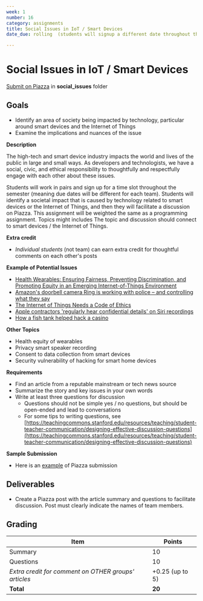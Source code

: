 ```yaml
---
week: 1
number: 16
category: assignments
title: Social Issues in IoT / Smart Devices
date_due: rolling  (students will signup a different date throughout the semester)

---
```

Social Issues in IoT / Smart Devices
============================

[Submit on Piazza](https://piazza.com) in **social_issues** folder

## Goals

- Identify an area of society being impacted by technology, particular around smart devices and the Internet of Things
- Examine the implications and nuances of the issue

**Description**

The high-tech and smart device industry impacts the world and lives of the public in large and small ways. As developers and technologists, we have a social, civic, and ethical responsibility to thoughtfully and respectfully engage with each other about these issues.

Students will work in pairs and sign up for a time slot throughout the semester (meaning due dates will be different for each team). Students will identify a societal impact that is caused by technology related to smart devices or the Internet of Things, and then they will facilitate a discussion on Piazza. This assignment will be weighted the same as a programming assignment. Topics might includes The topic and discussion should connect to smart devices / the Internet of Things. 

**Extra credit**

- _Individual students_ (not team) can earn extra credit for thoughtful comments on each other&#39;s posts

**Example of Potential Issues**

- [Health Wearables: Ensuring Fairness, Preventing Discrimination, and Promoting Equity in an Emerging Internet-of-Things Environment](https://www.jstor.org/stable/10.5325/jinfopoli.8.2018.0034#metadata_info_tab_contents)
- [Amazon's doorbell camera Ring is working with police – and controlling what they say](https://www.theguardian.com/technology/2019/aug/29/ring-amazon-police-partnership-social-media-neighbor) 
- [The Internet of Things Needs a Code of Ethics](https://www.theatlantic.com/technology/archive/2017/05/internet-of-things-ethics/524802/)
- [Apple contractors 'regularly hear confidential details' on Siri recordings](https://www.theguardian.com/technology/2019/jul/26/apple-contractors-regularly-hear-confidential-details-on-siri-recordings) 
- [How a fish tank helped hack a casino](https://www.washingtonpost.com/news/innovations/wp/2017/07/21/how-a-fish-tank-helped-hack-a-casino/)

**Other Topics**

- Health equity of wearables
- Privacy smart speaker recording
- Consent to data collection from smart devices
- Security vulnerability of hacking for smart home devices

**Requirements**

- Find an article from a reputable mainstream or tech news source
- Summarize the story and key issues in your own words
- Write at least three questions for discussion
  - Questions should not be simple yes / no questions, but should be open-ended and lead to conversations
  - For some tips to writing questions, see [https://teachingcommons.stanford.edu/resources/teaching/student-teacher-communication/designing-effective-discussion-questions](https://teachingcommons.stanford.edu/resources/teaching/student-teacher-communication/designing-effective-discussion-questions)

**Sample Submission**

- Here is an [example](sample_social_issues_submission) of Piazza submission

## Deliverables

- Create a Piazza post with the article summary and questions to facilitate discussion. Post must clearly indicate the names of team members.

## Grading

| **Item** | Points |
| --- | --- |
| Summary | 10 |
| Questions | 10 |
| _Extra credit for comment on OTHER groups&#39; articles_ | +0.25 (up to 5) |
| **Total** | **20** |
